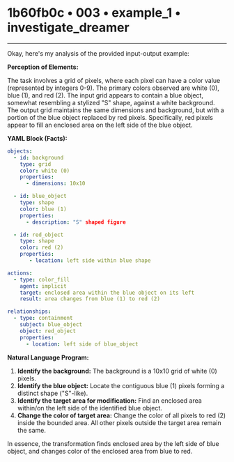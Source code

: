 # 1b60fb0c • 003 • example_1 • investigate_dreamer

---
Okay, here's my analysis of the provided input-output example:

**Perception of Elements:**

The task involves a grid of pixels, where each pixel can have a color value (represented by integers 0-9). The primary colors observed are white (0), blue (1), and red (2). The input grid appears to contain a blue object, somewhat resembling a stylized "S" shape, against a white background. The output grid maintains the same dimensions and background, but with a portion of the blue object replaced by red pixels. Specifically, red pixels appear to fill an enclosed area on the left side of the blue object.

**YAML Block (Facts):**



```yaml
objects:
  - id: background
    type: grid
    color: white (0)
    properties:
      - dimensions: 10x10

  - id: blue_object
    type: shape
    color: blue (1)
    properties:
      - description: "S" shaped figure

  - id: red_object
    type: shape
    color: red (2)
    properties:
       - location: left side within blue shape

actions:
  - type: color_fill
    agent: implicit
    target: enclosed area within the blue object on its left
    result: area changes from blue (1) to red (2)

relationships:
  - type: containment
    subject: blue_object
    object: red_object
    properties:
      - location: left side of blue_object

```



**Natural Language Program:**

1.  **Identify the background:** The background is a 10x10 grid of white (0) pixels.
2.  **Identify the blue object:** Locate the contiguous blue (1) pixels forming a distinct shape ("S"-like).
3.  **Identify the target area for modification:** Find an enclosed area within/on the left side of the identified blue object.
4.  **Change the color of target area:** Change the color of all pixels to red (2) inside the bounded area. All other pixels outside the target area remain the same.

In essence, the transformation finds enclosed area by the left side of blue object, and changes color of the enclosed area from blue to red.

